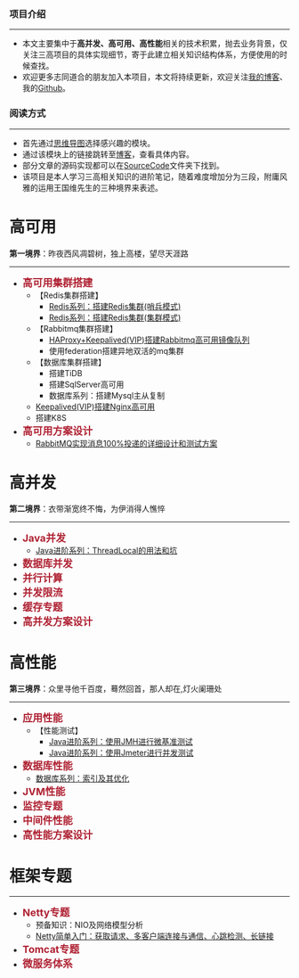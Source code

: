 ### 项目介绍
 ****
+ 本文主要集中于**高并发、高可用、高性能**相关的技术积累，抛去业务背景，仅关注三高项目的具体实现细节，寄于此建立相关知识结构体系，方便使用的时候查找。
+ 欢迎更多志同道合的朋友加入本项目，本文将持续更新，欢迎关注[我的博客](https://blog.csdn.net/ljfirst)、我的[Github](https://github.com/ljfirst)。

### 阅读方式
 ****
+ 首先通过[思维导图](https://www.processon.com/mindmap/5f5ec3a1f346fb47ca9fd147)选择感兴趣的模块。
+ 通过该模块上的链接跳转至[博客](https://blog.csdn.net/ljfirst/article/details/105731694)，查看具体内容。
+ 部分文章的源码实现都可以在[SourceCode]()文件夹下找到。
+ 该项目是本人学习三高相关知识的进阶笔记，随着难度增加分为三段，附庸风雅的运用王国维先生的三种境界来表述。

# 高可用
**第一境界**：昨夜西风凋碧树，独上高楼，望尽天涯路
 ****
+ <font color=#Af2233 size=4 >**高可用集群搭建**</font>
  + 【Redis集群搭建】
    + [Redis系列：搭建Redis集群(哨兵模式)](https://blog.csdn.net/ljfirst/article/details/107965120)
    + [Redis系列：搭建Redis集群(集群模式)](https://blog.csdn.net/ljfirst/article/details/108751883)
  + 【Rabbitmq集群搭建】
    + [HAProxy+Keepalived(VIP)搭建Rabbitmq高可用镜像队列](https://blog.csdn.net/ljfirst/article/details/106012709)
    + 使用federation搭建异地双活的mq集群
  + 【数据库集群搭建】
    + 搭建TiDB
    + 搭建SqlServer高可用
    + 数据库系列：搭建Mysql主从复制
  + [Keepalived(VIP)搭建Nginx高可用](https://blog.csdn.net/ljfirst/article/details/108573460)
  + 搭建K8S
+ <font color=#Af2233 size=4 > **高可用方案设计** </font>
  + [RabbitMQ实现消息100%投递的详细设计和测试方案](https://blog.csdn.net/ljfirst/article/details/106012727)

# 高并发
**第二境界**：衣带渐宽终不悔，为伊消得人憔悴
 ****
+ <font color=#Af2233 size=4 > **Java并发**</font> 
  + [Java进阶系列：ThreadLocal的用法和坑](https://blog.csdn.net/ljfirst/article/details/108635283)
+ <font color=#Af2233 size=4 >**数据库并发**</font> 
+ <font color=#Af2233 size=4 >**并行计算**</font> 
+ <font color=#Af2233 size=4 >**并发限流**</font> 
+ <font color=#Af2233 size=4 >**缓存专题**</font> 
+ <font color=#Af2233 size=4 >**高并发方案设计**</font>

# 高性能
**第三境界**：众里寻他千百度，蓦然回首，那人却在,灯火阑珊处
 ****
+ <font color=#Af2233 size=4 >**应用性能**</font> 
  + 【性能测试】
    + [Java进阶系列：使用JMH进行微基准测试](https://blog.csdn.net/ljfirst/article/details/106543981)
    + [Java进阶系列：使用Jmeter进行并发测试](https://blog.csdn.net/ljfirst/article/details/108786624)
+ <font color=#Af2233 size=4 >**数据库性能**</font> 
  + [数据库系列：索引及其优化](https://blog.csdn.net/ljfirst/article/details/108443059)
+ <font color=#Af2233 size=4 >**JVM性能**</font> 
+ <font color=#Af2233 size=4 >**监控专题**</font> 
+ <font color=#Af2233 size=4 >**中间件性能**</font> 
+ <font color=#Af2233 size=4 >**高性能方案设计**</font> 

# 框架专题
 ****
+ <font color=#Af2233 size=4 >**Netty专题**</font> 
  + 预备知识：NIO及网络模型分析
  + [Netty简单入门：获取请求、多客户端连接与通信、心跳检测、长链接](https://blog.csdn.net/ljfirst/article/details/107221532)
+ <font color=#Af2233 size=4 >**Tomcat专题**</font> 
+ <font color=#Af2233 size=4 >**微服务体系**</font> 